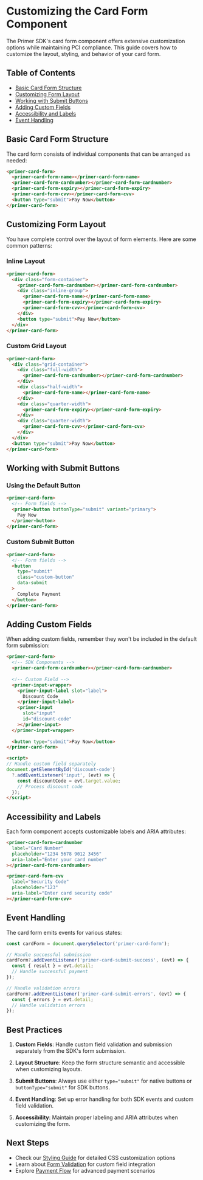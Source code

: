 # Customizing the Card Form Component

The Primer SDK's card form component offers extensive customization options while maintaining PCI compliance. This guide covers how to customize the layout, styling, and behavior of your card form.

## Table of Contents
- [Basic Card Form Structure](#basic-card-form-structure)
- [Customizing Form Layout](#customizing-form-layout)
- [Working with Submit Buttons](#working-with-submit-buttons)
- [Adding Custom Fields](#adding-custom-fields)
- [Accessibility and Labels](#accessibility-and-labels)
- [Event Handling](#event-handling)

## Basic Card Form Structure

The card form consists of individual components that can be arranged as needed:

```html
<primer-card-form>
  <primer-card-form-name></primer-card-form-name>
  <primer-card-form-cardnumber></primer-card-form-cardnumber>
  <primer-card-form-expiry></primer-card-form-expiry>
  <primer-card-form-cvv></primer-card-form-cvv>
  <button type="submit">Pay Now</button>
</primer-card-form>
```

## Customizing Form Layout

You have complete control over the layout of form elements. Here are some common patterns:

### Inline Layout

```html
<primer-card-form>
  <div class="form-container">
    <primer-card-form-cardnumber></primer-card-form-cardnumber>
    <div class="inline-group">
      <primer-card-form-name></primer-card-form-name>
      <primer-card-form-expiry></primer-card-form-expiry>
      <primer-card-form-cvv></primer-card-form-cvv>
    </div>
    <button type="submit">Pay Now</button>
  </div>
</primer-card-form>
```

### Custom Grid Layout

```html
<primer-card-form>
  <div class="grid-container">
    <div class="full-width">
      <primer-card-form-cardnumber></primer-card-form-cardnumber>
    </div>
    <div class="half-width">
      <primer-card-form-name></primer-card-form-name>
    </div>
    <div class="quarter-width">
      <primer-card-form-expiry></primer-card-form-expiry>
    </div>
    <div class="quarter-width">
      <primer-card-form-cvv></primer-card-form-cvv>
    </div>
  </div>
  <button type="submit">Pay Now</button>
</primer-card-form>
```

## Working with Submit Buttons

### Using the Default Button

```html
<primer-card-form>
  <!-- Form fields -->
  <primer-button buttonType="submit" variant="primary">
    Pay Now
  </primer-button>
</primer-card-form>
```

### Custom Submit Button

```html
<primer-card-form>
  <!-- Form fields -->
  <button 
    type="submit"
    class="custom-button"
    data-submit
  >
    Complete Payment
  </button>
</primer-card-form>
```

## Adding Custom Fields

When adding custom fields, remember they won't be included in the default form submission:

```html
<primer-card-form>
  <!-- SDK Components -->
  <primer-card-form-cardnumber></primer-card-form-cardnumber>
  
  <!-- Custom Field -->
  <primer-input-wrapper>
    <primer-input-label slot="label">
      Discount Code
    </primer-input-label>
    <primer-input 
      slot="input" 
      id="discount-code"
    ></primer-input>
  </primer-input-wrapper>
  
  <button type="submit">Pay Now</button>
</primer-card-form>

<script>
// Handle custom field separately
document.getElementById('discount-code')
  ?.addEventListener('input', (evt) => {
    const discountCode = evt.target.value;
    // Process discount code
  });
</script>
```

## Accessibility and Labels

Each form component accepts customizable labels and ARIA attributes:

```html
<primer-card-form-cardnumber
  label="Card Number"
  placeholder="1234 5678 9012 3456"
  aria-label="Enter your card number"
></primer-card-form-cardnumber>

<primer-card-form-cvv
  label="Security Code"
  placeholder="123"
  aria-label="Enter card security code"
></primer-card-form-cvv>
```

## Event Handling

The card form emits events for various states:

```javascript
const cardForm = document.querySelector('primer-card-form');

// Handle successful submission
cardForm?.addEventListener('primer-card-submit-success', (evt) => {
  const { result } = evt.detail;
  // Handle successful payment
});

// Handle validation errors
cardForm?.addEventListener('primer-card-submit-errors', (evt) => {
  const { errors } = evt.detail;
  // Handle validation errors
});
```

## Best Practices

1. **Custom Fields**: Handle custom field validation and submission separately from the SDK's form submission.

2. **Layout Structure**: Keep the form structure semantic and accessible when customizing layouts.

3. **Submit Buttons**: Always use either `type="submit"` for native buttons or `buttonType="submit"` for SDK buttons.

4. **Event Handling**: Set up error handling for both SDK events and custom field validation.

5. **Accessibility**: Maintain proper labeling and ARIA attributes when customizing the form.

## Next Steps

- Check our [Styling Guide](/docs/styling) for detailed CSS customization options
- Learn about [Form Validation](/docs/validation) for custom field integration
- Explore [Payment Flow](/docs/payment-flow) for advanced payment scenarios
